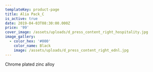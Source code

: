 ```yaml
---
templateKey: product-page
title: Alia Pack_C
is_active: true
date: 2019-04-03T08:30:00.000Z
price: '99'
cover_image: /assets/uploads/d_press_content_right_hospitality.jpg
image_gallery:
  - color_hex: '#000'
    color_name: Black
    image: /assets/uploads/d_press_content_right_ednl.jpg
---
```

Chrome plated zinc alloy
